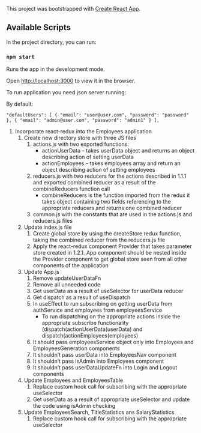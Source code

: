 This project was bootstrapped with [Create React App](https://github.com/facebook/create-react-app).

## Available Scripts

In the project directory, you can run:

### `npm start`

Runs the app in the development mode.<br />

Open [http://localhost:3000](http://localhost:3000) to view it in the browser.

To run application you need json server running:

By default:

`"defaultUsers": [ { "email": "user@user.com", "password": "password" }, { "email": "admin@user.com", "password": "admin1" } ],`

1. Incorporate react-redux into the Employees application
   1. Create new directory store with three JS files
      1. actions.js with two exported functions:
         - actionUserData – takes userData object and returns an object describing action of setting userData
         - actionEmployees – takes employees array and return an object describing action of setting employees
      1. reducers.js with two reducers for the actions described in 1.1.1 and exported combined reducer as a result of the combineReducers function call
         - combineReducers is the function imported from the redux it takes object containing two fields referencing to the appropriate reducers and returns one combined reducer
      1. common.js with the constants that are used in the actions.js and reducers.js files
   1. Update index.js file
      1. Create global store by using the createStore redux function, taking the combined reducer from the reducers.js file
      1. Apply the react-redux component Provider that takes parameter store created in 1.2.1. App component should be nested inside the Provider component to get global store seen from all other components of the application
   1. Update App.js
      1. Remove updateUserDataFn
      1. Remove all unneeded code
      1. Get userData as a result of useSelector for userData reducer
      1. Get dispatch as a result of useDispatch
      1. In useEffect to run subscribing on getting userData from authService and employees from employeesService
         - To run dispatching on the appropriate actions inside the appropriate subscribe functionality (dispatch(actionUserData(userData) and dispatch(actionEmployees(employees)
      1. It should pass employeesService object only into Employees and EmployeesGeneration components
      1. It shouldn’t pass userData into EmployeesNav component
      1. It shouldn’t pass isAdmin into Employees component
      1. It shouldn’t pass userDataUpdateFn into Login and Logout components
   1. Update Employees and EmployeesTable
      1. Replace custom hook call for subscribing with the appropriate useSelector
      1. Get userData as a result of appropriate useSelector and update the code using isAdmin checking
   1. Update EmployeesSearch, TitleStatistics ans SalaryStatistics
      1. Replace custom hook call for subscribing with the appropriate useSelector

